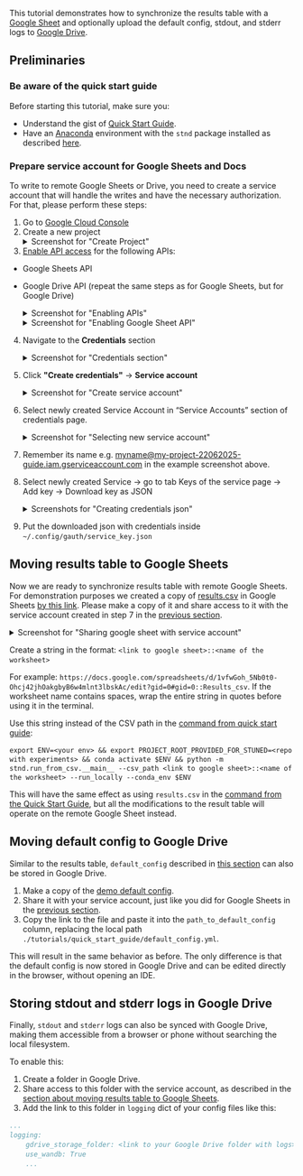 This tutorial demonstrates how to synchronize the results table with a [Google Sheet](https://workspace.google.com/products/sheets/) and optionally upload the default config, stdout, and stderr logs to [Google Drive](https://drive.google.com/drive/my-drive).

## Preliminaries

### Be aware of the quick start guide

Before starting this tutorial, make sure you:

- Understand the gist of [Quick Start Guide](../quick_start_guide/QUICK_START_GUIDE.md).
- Have an [Anaconda](https://www.anaconda.com/) environment with the `stnd` package installed as described [here](../../README.md#installation).

### Prepare service account for Google Sheets and Docs

To write to remote Google Sheets or Drive, you need to create a service account that will handle the writes and have the necessary authorization. For that, please perform these steps:

1. Go to [Google Cloud Console](https://console.cloud.google.com/projectselector2/apis/dashboard)
2. Create a new project
   <details>
   <summary>Screenshot for "Create Project"</summary>
   <img src="./step_screenshots/create_project.png" alt="Create project">
   </details>
3. [Enable API access](https://docs.gspread.org/en/latest/oauth2.html#enable-api-access) for the following APIs:
- Google Sheets API
- Google Drive API (repeat the same steps as for Google Sheets, but for Google Drive)

    <details>
    <summary>Screenshot for "Enabling APIs"</summary>
    <img src="./step_screenshots/enable_api_services.png" alt="Enable API">
    </details>
    <details>
    <summary>Screenshot for "Enabling Google Sheet API"</summary>
    <img src="./step_screenshots/search_for_service.png" alt="Search for API">
    <img src="./step_screenshots/enable_api.png" alt="Enable API">
    </details>

4. Navigate to the **Credentials** section

    <details>
    <summary>Screenshot for "Credentials section"</summary>
    <img src="./step_screenshots/create_credentials.png" alt="Create Credentials">
    </details>

5. Click **"Create credentials"** → **Service account**

    <details>
    <summary>Screenshot for "Create service account"</summary>
    <img src="./step_screenshots/create_new_service_account.png" alt="Create Service Account">
    </details>

6. Select newly created Service Account in “Service Accounts” section of credentials page.

    <details>
    <summary>Screenshot for "Selecting new service account"</summary>
    <img src="./step_screenshots/push_on_account.png" alt="Selecting new service account">
    </details>

7. Remember its name e.g. myname@my-project-22062025-guide.iam.gserviceaccount.com in the example screenshot above.
8. Select newly created Service → go to tab Keys of the service page → Add key → Download key as JSON

    <details>
    <summary>Screenshots for "Creating credentials json"</summary>
    <img src="./step_screenshots/keys.png" alt="Keys">
    <img src="./step_screenshots/create_new_account.png" alt="Create new account">
    <img src="./step_screenshots/create_key.png" alt="Create json">
    </details>

9. Put the downloaded json with credentials inside `~/.config/gauth/service_key.json`

## Moving results table to Google Sheets

Now we are ready to synchronize results table with remote Google Sheets. For demonstration purposes we created a copy of [results.csv](../quick_start_guide/results.csv) in Google Sheets [by this link](https://docs.google.com/spreadsheets/d/1vfwGoh_5Nb0t0-Ohcj42jhOakgbyB6w4mlnt3lbskAc/edit?gid=0#gid=0). Please make a copy of it and share access to it with the service account created in step 7 in the [previous section](#prepare-service-account-for-google-sheets-and-docs).

<details>
<summary>Screenshot for "Sharing google sheet with service account"</summary>
<img src="./step_screenshots/share_gsheet.png" alt="Share google sheet">
</details>

Create a string in the format: `<link to google sheet>::<name of the worksheet>`

For example: `https://docs.google.com/spreadsheets/d/1vfwGoh_5Nb0t0-Ohcj42jhOakgbyB6w4mlnt3lbskAc/edit?gid=0#gid=0::Results_csv`. If the worksheet name contains spaces, wrap the entire string in quotes before using it in the terminal.

Use this string instead of the CSV path in the [command from quick start guide](../quick_start_guide/QUICK_START_GUIDE.md#run-experiment):

```
export ENV=<your env> && export PROJECT_ROOT_PROVIDED_FOR_STUNED=<repo with experiments> && conda activate $ENV && python -m stnd.run_from_csv.__main__ --csv_path <link to google sheet>::<name of the worksheet> --run_locally --conda_env $ENV
```

This will have the same effect as using `results.csv` in the [command from the Quick Start Guide](../quick_start_guide/QUICK_START_GUIDE.md#run-experiment), but all the modifications to the result table will operate on the remote Google Sheet instead.

## Moving default config to Google Drive

Similar to the results table, `default_config` described in [this section](../quick_start_guide/QUICK_START_GUIDE.md#prepare-default-config) can also be stored in Google Drive.

1. Make a copy of the [demo default config](https://drive.google.com/file/d/1F1qJn7qoGHLovArnwzxGhAv7QOu4MnJ-/view?usp=drive_link).
2. Share it with your service account, just like you did for Google Sheets in the [previous section](#moving-results-table-to-google-sheets).
3. Copy the link to the file and paste it into the `path_to_default_config` column, replacing the local path `./tutorials/quick_start_guide/default_config.yml`.

This will result in the same behavior as before. The only difference is that the default config is now stored in Google Drive and can be edited directly in the browser, without opening an IDE.

## Storing stdout and stderr logs in Google Drive

Finally, `stdout` and `stderr` logs can also be synced with Google Drive, making them accessible from a browser or phone without searching the local filesystem.

To enable this:

1. Create a folder in Google Drive.
2. Share access to this folder with the service account, as described in the [section about moving results table to Google Sheets](#moving-results-table-to-google-sheets).
3. Add the link to this folder in `logging` dict of your config files like this:

```yaml
...
logging:
    gdrive_storage_folder: <link to your Google Drive folder with logs>
    use_wandb: True
    ...
```
